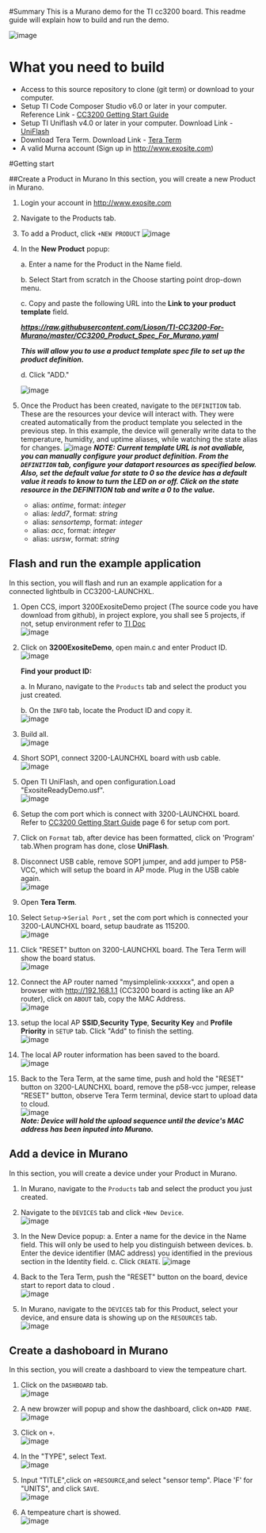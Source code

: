 #Summary
This is a Murano demo for the TI cc3200 board. This readme guide will explain how to build and run the demo.

![image](assets/cc3200lp.png)

# What you need to build

* Access to this source repository to clone (git term) or download to your computer.
* Setup TI Code Composer Studio v6.0 or later in your computer. Reference Link - [CC3200 Getting Start Guide](assets/swru376d.pdf)
* Setup TI Uniflash v4.0 or later in your computer. Download Link - [UniFlash](http://www.ti.com/tool/UNIFLASH?keyMatch=cc3200%20uniflash&tisearch=Search-EN-Everything)
* Download Tera Term. Download Link - [Tera Term](http://download.cnet.com/Tera-Term/3000-20432_4-75766675.html)
* A valid Murna account (Sign up in <http://www.exosite.com>)

#Getting start

##Create a Product in Murano
In this section, you will create a new Product in Murano.  

1. Login your account in <http://www.exosite.com>
2. Navigate to the Products tab.
3. To add a Product, click `+NEW PRODUCT`
![image](assets/thingdev_5.png)
4. In the **New Product** popup:  

	a. Enter a name for the Product in the Name field.  
    
	b. Select Start from scratch in the Choose starting point drop-down menu.  
    
	c. Copy and paste the following URL into the **Link to your product template** field.  
    
	***https://raw.githubusercontent.com/Lioson/TI-CC3200-For-Murano/master/CC3200_Product_Spec_For_Murano.yaml***
	
    ***This will allow you to use a product template spec file to set up the product definition.***  
    
	d. Click "ADD."  
    
	![image](assets/thingdev_6.png)

5. Once the Product has been created, navigate to the `DEFINITION` tab.
	These are the resources your device will interact with. They were created automatically from the product template you selected in the previous step. In this example, the device will generally write data to the temperature, humidity, and uptime aliases, while watching the state alias for changes.
![image](assets/thingdev_7.png)
***NOTE: Current template URL is not avaliable, you can manually configure your product definition. From the `DEFINITION` tab, configure your dataport resources as specified below. Also, set the default value for state to 0 so the device has a default value it reads to know to turn the LED on or off. Click on the state resource in the DEFINITION tab and write a 0 to the value.***  

	* alias: _ontime_, format: _integer_
	* alias: _ledd7_, format: _string_
	* alias: _sensortemp_, format: _integer_
	* alias: _acc_, format: _integer_
	* alias: _usrsw_, format: _string_



## Flash and run the example application

In this section, you will flash and run an example application for a connected lightbulb in CC3200-LAUNCHXL.

1. Open CCS, import 3200ExositeDemo project (The source code you have download from github), in project explore, you shall see 5 projects, if not, setup environment refer to [TI Doc](http://www.ti.com/lit/ug/swru376d/swru376d.pdf)  
	![image](assets/thingdev_8.png)
	
2. Click on **3200ExositeDemo**, open main.c and enter Product ID.	
	![image](assets/thingdev_9.png)
	
    **Find your product ID:**  
    
	a. In Murano, navigate to the `Products` tab and select the product you just created.  
    
	b. On the `INFO` tab, locate the Product ID and copy it.   
	![image](assets/thingdev_10.png)
	
3. Build all.  
	![image](assets/thingdev_11.png)

4. Short SOP1, connect 3200-LAUNCHXL board with usb cable.  
	![image](assets/thingdev_12.png)

5. Open TI UniFlash, and open configuration.Load "ExositeReadyDemo.usf".  
	![image](assets/thingdev_13.png)

6. Setup the com port which is connect with 3200-LAUNCHXL board. Refer to [CC3200 Getting Start Guide](assets/swru376d.pdf) page 6 for setup com port.  

7. Click on `Format` tab, after device has been formatted, click on 'Program' tab.When program has done, close **UniFlash**.  

8. Disconnect USB cable, remove SOP1 jumper, and add jumper to P58-VCC, which will setup the board in AP mode. Plug in the USB cable again.  
![image](assets/thingdev_14.png)

9. Open **Tera Term**.  

10. Select `Setup`->`Serial Port` , set the com port which is connected your 3200-LAUNCHXL board, setup baudrate as 115200.  
![image](assets/thingdev_15.png)

11. Click "RESET" button on 3200-LAUNCHXL board. The Tera Term will show the board status.  
![image](assets/thingdev_16.png)

12. Connect the AP router named "mysimplelink-xxxxxx", and open a browser with http://192.168.1.1 (CC3200 board is acting like an AP router), click on `ABOUT` tab, copy the MAC Address.  
![image](assets/thingdev_17.png)

13. setup the local AP **SSID**,**Security Type**, **Security Key** and **Profile Priority** in `SETUP` tab. Click "Add" to finish the setting.  
![image](assets/thingdev_18.png)

14. The local AP router information has been saved to the board.  
![image](assets/thingdev_19.png)

15. Back to the Tera Term, at the same time, push and hold the "RESET" button on 3200-LAUNCHXL board, remove the p58-vcc jumper, release "RESET" button, observe Tera Term terminal, device start to upload data to cloud.  
![image](assets/thingdev_20.png)  
***Note: Device will hold the upload sequence until the device's MAC address has been inputed into Murano.***  

## Add a device in Murano
In this section, you will create a device under your Product in Murano.  

1. In Murano, navigate to the `Products` tab and select the product you just created.  

2. Navigate to the `DEVICES` tab and click `+New Device`.  
![image](assets/thingdev_21.png)
	
3. In the New Device popup:
	a. Enter a name for the device in the Name field. This will only be used to help you distinguish between devices.
	b. Enter the device identifier (MAC address) you identified in the previous section in the Identity field.
	c. Click `CREATE`.
	![image](assets/thingdev_22.png)

4. Back to the Tera Term, push the "RESET" button on the board, device start to report data to cloud .		
![image](assets/thingdev_23.png)

5. In Murano, navigate to the `DEVICES` tab for this Product, select your device, and ensure data is showing up on the `RESOURCES` tab.  
![image](assets/thingdev_24.png)

## Create a dashoboard in Murano
In this section, you will create a dashboard to view the tempeature chart.  

1. Click on the `DASHBOARD` tab.  
![image](assets/thingdev_25.png)

2. A new browzer will popup and show the dashboard, click on`+ADD PANE`.  
![image](assets/thingdev_26.png)

3. Click on `+`.  
![image](assets/thingdev_27.png)

4. In the "TYPE", select Text.  
![image](assets/thingdev_28.png)

5. Input "TITLE",click on `+RESOURCE`,and select "sensor temp". Place 'F' for "UNITS", and click `SAVE`.  
![image](assets/thingdev_29.png)

6. A tempeature chart is showed.  
![image](assets/thingdev_30.png)


